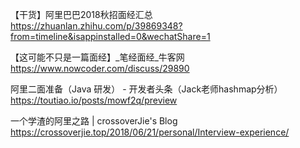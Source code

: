 【干货】阿里巴巴2018秋招面经汇总
https://zhuanlan.zhihu.com/p/39869348?from=timeline&isappinstalled=0&wechatShare=1



【这可能不只是一篇面经】_笔经面经_牛客网
https://www.nowcoder.com/discuss/29890



阿里二面准备（Java 研发） - 开发者头条（Jack老师hashmap分析）
https://toutiao.io/posts/mowf2q/preview







一个学渣的阿里之路 | crossoverJie's Blog
https://crossoverjie.top/2018/06/21/personal/Interview-experience/